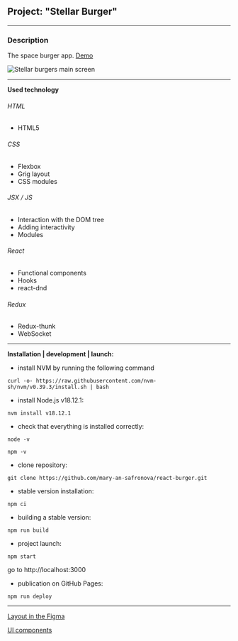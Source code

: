 ## Project: "Stellar Burger"

___________________________

### Description

The space burger app. [Demo](https://mary-an-safronova.github.io/react-burger/)


![Stellar burgers main screen](https://i.ibb.co/Ch6nYZt/Stellar-Burger.png)

___________________________

**Used technology**

###### HTML

* HTML5
###### CSS
* Flexbox
* Grig layout
* CSS modules
###### JSX / JS
* Interaction with the DOM tree
* Adding interactivity
* Modules
###### React
* Functional components
* Hooks
* react-dnd
###### Redux
* Redux-thunk
* WebSocket

___________________________

**Installation | development | launch:**

* install NVM by running the following command
```shell
curl -o- https://raw.githubusercontent.com/nvm-sh/nvm/v0.39.3/install.sh | bash
```
* install Node.js v18.12.1:
```shell
nvm install v18.12.1 
```
* check that everything is installed correctly:
```shell
node -v
```
```shell
npm -v
```
* clone repository:
```shell
git clone https://github.com/mary-an-safronova/react-burger.git
```
* stable version installation:
```shell
npm ci
```
* building a stable version:
```shell
npm run build
```
* project launch:
```shell
npm start
```
go to http://localhost:3000
* publication on GitHub Pages:
```shell
npm run deploy
```

___________________________

[Layout in the Figma](https://www.figma.com/file/ocw9a6hNGeAejl4F3G9fp8/React-_-Проектные-задачи-(3-месяца)_external_link?node-id=2974-2989&t=UK3EXbNuIqsj9YKX-0)

[UI components](https://www.npmjs.com/package/@ya.praktikum/react-developer-burger-ui-components)